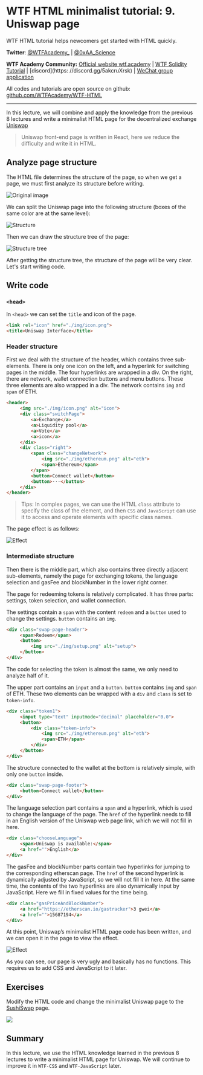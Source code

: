 # WTF HTML minimalist tutorial: 9. Uniswap page

WTF HTML tutorial helps newcomers get started with HTML quickly.

**Twitter**: [@WTFAcademy_](https://twitter.com/WTFAcademy_) | [@0xAA_Science](https://twitter.com/0xAA_Science)

**WTF Academy Community:** [Official website wtf.academy](https://wtf.academy) | [WTF Solidity Tutorial](https://github.com/AmazingAng/WTFSolidity) | [discord](https: //discord.gg/5akcruXrsk) | [WeChat group application](https://docs.google.com/forms/d/e/1FAIpQLSe4KGT8Sh6sJ7hedQRuIYirOoZK_85miz3dw7vA1-YjodgJ-A/viewform?usp=sf_link)

All codes and tutorials are open source on github: [github.com/WTFAcademy/WTF-HTML](https://github.com/WTFAcademy/WTF-HTML)

---

In this lecture, we will combine and apply the knowledge from the previous 8 lectures and write a minimalist HTML page for the decentralized exchange [Uniswap](https://app.uniswap.org)

>Uniswap front-end page is written in React, here we reduce the difficulty and write it in HTML.


## Analyze page structure

The HTML file determines the structure of the page, so when we get a page, we must first analyze its structure before writing.

![Original image](./img/9-1.png)

We can split the Uniswap page into the following structure (boxes of the same color are at the same level):

![Structure](./img/9-2.jpg)

Then we can draw the structure tree of the page:

![Structure tree](./img/9-3.jpg)

After getting the structure tree, the structure of the page will be very clear. Let's start writing code.

## Write code

### `<head>`

In `<head>` we can set the `title` and icon of the page.

```html
<link rel="icon" href="./img/icon.png">
<title>Uniswap Interface</title>
```

### Header structure

First we deal with the structure of the header, which contains three sub-elements. There is only one icon on the left, and a hyperlink for switching pages in the middle. The four hyperlinks are wrapped in a div. On the right, there are network, wallet connection buttons and menu buttons. These three elements are also wrapped in a div. The network contains `img` and `span` of ETH.

```html
<header>
     <img src="./img/icon.png" alt="icon">
     <div class="switchPage">
         <a>Exchange</a>
         <a>Liquidity pool</a>
         <a>Vote</a>
         <a>icon</a>
     </div>
     <div class="right">
         <span class="changeNetwork">
             <img src="./img/ethereum.png" alt="eth">
             <span>Ethereum</span>
         </span>
         <button>Connect wallet</button>
         <button>···</button>
     </div>
</header>
```

> Tips: In complex pages, we can use the HTML `class` attribute to specify the class of the element, and then `CSS` and `JavaScript` can use it to access and operate elements with specific class names.

The page effect is as follows:

![Effect](./img/9-4.jpg)

### Intermediate structure

Then there is the middle part, which also contains three directly adjacent sub-elements, namely the page for exchanging tokens, the language selection and gasFee and blockNumber in the lower right corner.

The page for redeeming tokens is relatively complicated. It has three parts: settings, token selection, and wallet connection.

The settings contain a `span` with the content `redeem` and a `button` used to change the settings. `button` contains an `img`.

```html
<div class="swap-page-header">
     <span>Redeem</span>
     <button>
         <img src="./img/setup.png" alt="setup">
     </button>
</div>
```
The code for selecting the token is almost the same, we only need to analyze half of it.

The upper part contains an `input` and a `button`. `button` contains `img` and `span` of ETH. These two elements can be wrapped with a `div` and `class` is set to` token-info`.

```html
<div class="token1">
     <input type="text" inputmode="decimal" placeholder="0.0">
     <button>
         <div class="token-info">
             <img src="./img/ethereum.png" alt="eth">
             <span>ETH</span>
         </div>
     </button>
</div>
```

The structure connected to the wallet at the bottom is relatively simple, with only one `button` inside.

```html
<div class="swap-page-footer">
     <button>Connect wallet</button>
</div>
```

The language selection part contains a `span` and a hyperlink, which is used to change the language of the page. The `href` of the hyperlink needs to fill in an English version of the Uniswap web page link, which we will not fill in here.

```html
<div class="chooseLanguage">
     <span>Uniswap is available:</span>
     <a href="">English</a>
</div>
```

The gasFee and blockNumber parts contain two hyperlinks for jumping to the corresponding etherscan page. The `href` of the second hyperlink is dynamically adjusted by JavaScript, so we will not fill it in here. At the same time, the contents of the two hyperlinks are also dynamically input by JavaScript. Here we fill in fixed values ​​for the time being.

```html
<div class="gasPriceAndBlockNumber">
     <a href="https://etherscan.io/gastracker">3 gwei</a>
     <a href="">15687194</a>
</div>
```

At this point, Uniswap’s minimalist HTML page code has been written, and we can open it in the page to view the effect.

![Effect](./img/9-5.jpg)

As you can see, our page is very ugly and basically has no functions. This requires us to add CSS and JavaScript to it later.

## Exercises

Modify the HTML code and change the minimalist Uniswap page to the [SushiSwap](https://www.sushi.com/swap) page.

![](./img/9-6.png)

## Summary

In this lecture, we use the HTML knowledge learned in the previous 8 lectures to write a minimalist HTML page for Uniswap. We will continue to improve it in `WTF-CSS` and `WTF-JavaScript` later.

